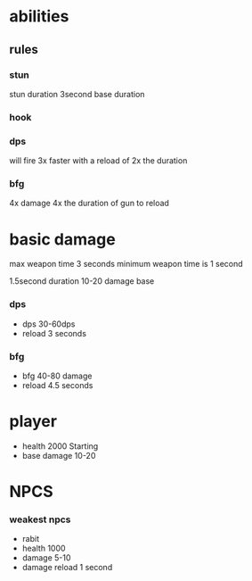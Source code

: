 # abilities

## rules

### stun 
stun duration 3second base duration

### hook

### dps
will fire 3x faster with a reload of 2x the duration
### bfg
4x damage 4x the duration of gun to reload


# basic damage
max weapon time 3 seconds
minimum weapon time is 1 second

1.5second duration 
10-20 damage base
### dps
- dps 30-60dps
- reload 3 seconds
### bfg  
- bfg 40-80 damage
- reload 4.5 seconds

# player 
- health 2000 Starting
- base damage 10-20


# NPCS
### weakest npcs
- rabit
- health 1000
- damage 5-10
- damage reload 1 second